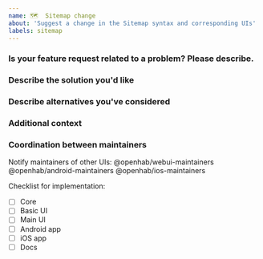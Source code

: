 ```yaml
---
name: 🗺  Sitemap change
about: 'Suggest a change in the Sitemap syntax and corresponding UIs'
labels: sitemap
---
```


### Is your feature request related to a problem? Please describe.
<!--
A clear and concise description of what the problem is. Ex. I'm always frustrated when [...]
-->

### Describe the solution you'd like
<!--
A clear and concise description of what you want to happen.
-->

### Describe alternatives you've considered
<!--
A clear and concise description of any alternative solutions or features you've considered.
-->

### Additional context
<!--
Add any other context or screenshots about the feature request here.
-->

### Coordination between maintainers
<!--
Don't edit or remove this section.
-->

Notify maintainers of other UIs:
@openhab/webui-maintainers 
@openhab/android-maintainers 
@openhab/ios-maintainers 

Checklist for implementation:
- [ ] Core
- [ ] Basic UI
- [ ] Main UI
- [ ] Android app
- [ ] iOS app
- [ ] Docs
